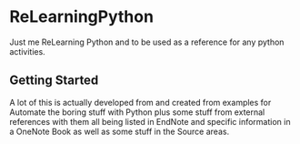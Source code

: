 # ReLearningPython
Just me ReLearning Python and to be used as a reference for any python activities. 

## Getting Started 
A lot of this is actually developed from and created from examples for Automate the boring stuff with Python plus some stuff from external references with them all being listed in EndNote and specific information in a OneNote Book as well as some stuff in the Source areas. 

